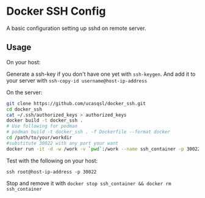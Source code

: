 # Docker SSH Config
A basic configuration setting up sshd on remote server.
## Usage
On your host:

Generate a ssh-key if you don't have one yet with `ssh-keygen`. And add it to your server with `ssh-copy-id username@host-ip-address`

On the server:

```bash
git clone https://github.com/ucasqsl/docker_ssh.git
cd docker_ssh
cat ~/.ssh/authorized_keys > authorized_keys
docker build -t docker_ssh .
# Use following for podman
# podman build -t docker_ssh . -f Dockerfile --format docker
cd /path/to/your/workdir
#substitute 30022 with any port your want
docker run -it -d -w /work -v `pwd`:/work --name ssh_container -p 30022:22 docker_ssh
```

Test with the following on your host:

```
ssh root@host-ip-address -p 30022
```

Stop and remove it with `docker stop ssh_container && docker rm ssh_container`
